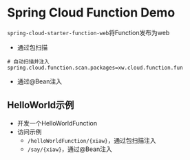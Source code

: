 # Spring Cloud Function Demo


`spring-cloud-starter-function-web`将Function发布为web

- 通过包扫描
```properties
# 自动扫描并注入
spring.cloud.function.scan.packages=xw.cloud.function.fun
```
- 通过@Bean注入

## HelloWorld示例
- 开发一个HelloWorldFunction
- 访问示例
    - `/helloWorldFunction/{xiaw}`，通过包扫描注入
    - `/say/{xiaw}`，通过@Bean注入
